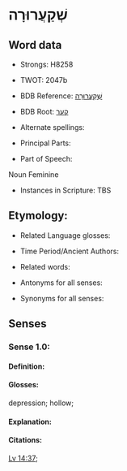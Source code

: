 # שְׁקַעֲרוּרָה

<!-- Status: S2="NeedsEdits" -->
<!-- Lexica used for edits:   -->

## Word data

* Strongs: H8258

* TWOT: 2047b

* BDB Reference: [שְׁקַעֲרוּרָה](rc://en/bdb/dict/s.ci.ac)

* BDB Root: [קער](rc://en/bdb/dict/s.ci.aa)

* Alternate spellings:

* Principal Parts:

* Part of Speech:

Noun Feminine

* Instances in Scripture: TBS

## Etymology:

* Related Language glosses:

* Time Period/Ancient Authors:

* Related words:

* Antonyms for all senses:

* Synonyms for all senses:

## Senses

### Sense 1.0:

#### Definition:

#### Glosses:

depression; hollow; 

#### Explanation:

#### Citations:

[Lv 14:37](rc://he/uhb/book/lev/14/37); 

